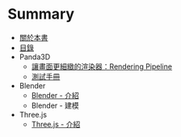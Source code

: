 # Summary

* [關於本書](README.md)
* [目錄](SUMMARY.md)
* Panda3D
  * [讓畫面更細緻的渲染器：Rendering Pipeline](rang-hua-mian-geng-xi-zhi-de-xuan-ran-qi-ff1a-rendering-pipeline.md)
  * [測試手冊](ce-shi-shou-ce.md)
* Blender
  * [Blender - 介紹](blender-jie-shao.md)
  * Blender - 建模
* Three.js
  * [Three.js - 介紹](threejs-jie-shao.md)



